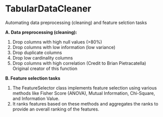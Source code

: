 # TabularDataCleaner
Automating data preprocessing (cleaning) and feature selction tasks

**A. Data preprocessing (cleaning):**
  1. Drop columns with high null values (>80%)
  2. Drop columns with low information (low variance)
  3. Drop duplicate columns 
  4. Drop low cardinality columns
  5. Drop columns with high correlation (Credit to Brian Pietracatella) Original creator of this function
     
**B. Feature selection tasks**
  1. The FeatureSelector class implements feature selection using various methods like Fisher Score (ANOVA), Mutual Information, Chi-Square, and Information Value. 
  2. It ranks features based on these methods and aggregates the ranks to provide an overall ranking of the features.
